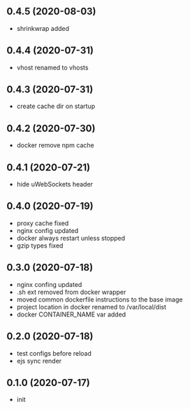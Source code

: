 ## 0.4.5 (2020-08-03)

-   shrinkwrap added

## 0.4.4 (2020-07-31)

-   vhost renamed to vhosts

## 0.4.3 (2020-07-31)

-   create cache dir on startup

## 0.4.2 (2020-07-30)

-   docker remove npm cache

## 0.4.1 (2020-07-21)

-   hide uWebSockets header

## 0.4.0 (2020-07-19)

-   proxy cache fixed
-   nginx config updated
-   docker always restart unless stopped
-   gzip types fixed

## 0.3.0 (2020-07-18)

-   nginx confing updated
-   .sh ext removed from docker wrapper
-   moved common dockerfile instructions to the base image
-   project location in docker renamed to /var/local/dist
-   docker CONTAINER_NAME var added

## 0.2.0 (2020-07-18)

-   test configs before reload
-   ejs sync render

## 0.1.0 (2020-07-17)

-   init
